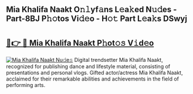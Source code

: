 ## Mia Khalifa Naakt O𝚗𝚕yf𝚊ns L𝚎a𝚔ed N𝚞𝚍es - Part-8BJ P𝚑𝚘tos Vi𝚍𝚎o - H𝚘𝚝 Part L𝚎a𝚔s DSwyj

# <h2><a href="http://kf71qk6.oniu.top/?m=Mia+Khalifa+Naakt">🔗👉 🔴 Mia Khalifa Naakt P𝚑ot𝚘𝚜 V𝚒d𝚎o</a></h2>

[![Mia Khalifa Naakt Nu𝚍e𝚜](https://i.imgur.com/0qMVB7G.gif)](http://kf71qk6.oniu.top/?m=Mia+Khalifa+Naakt)
Digital trendsetter Mia Khalifa Naakt, recognized for publishing dance and lifestyle material, consisting of presentations and personal vlogs. Gifted actor/actress Mia Khalifa Naakt, acclaimed for their remarkable abilities and achievements in the field of performing arts.  
